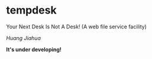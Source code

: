 # tempdesk
Your Next Desk Is Not A Desk! (A web file service facility)

*Huang Jiahua*

**It's under developing!**
